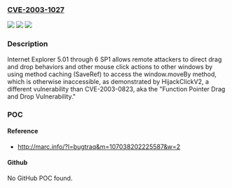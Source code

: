 ### [CVE-2003-1027](https://cve.mitre.org/cgi-bin/cvename.cgi?name=CVE-2003-1027)
![](https://img.shields.io/static/v1?label=Product&message=n%2Fa&color=blue)
![](https://img.shields.io/static/v1?label=Version&message=n%2Fa&color=blue)
![](https://img.shields.io/static/v1?label=Vulnerability&message=n%2Fa&color=brighgreen)

### Description

Internet Explorer 5.01 through 6 SP1 allows remote attackers to direct drag and drop behaviors and other mouse click actions to other windows by using method caching (SaveRef) to access the window.moveBy method, which is otherwise inaccessible, as demonstrated by HijackClickV2, a different vulnerability than CVE-2003-0823, aka the "Function Pointer Drag and Drop Vulnerability."

### POC

#### Reference
- http://marc.info/?l=bugtraq&m=107038202225587&w=2

#### Github
No GitHub POC found.

